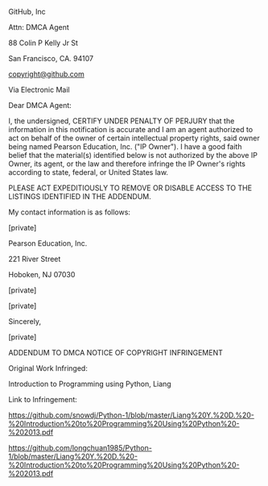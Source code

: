 GitHub, Inc  
  
Attn: DMCA Agent  
  
88 Colin P Kelly Jr St  
  
San Francisco, CA. 94107  
  
copyright@github.com   
  
   
  
   
  
Via Electronic Mail  
  
   
  
   
  
Dear DMCA Agent:  
  
   
  
I, the undersigned, CERTIFY UNDER PENALTY OF PERJURY that the information in this notification is accurate and I am an agent authorized to act on behalf of the owner of certain intellectual property rights, said owner being named Pearson Education, Inc. ("IP Owner"). I have a good faith belief that the material(s) identified below is not authorized by the above IP Owner, its agent, or the law and therefore infringe the IP Owner's rights according to state, federal, or United States law.  
  
   
  
PLEASE ACT EXPEDITIOUSLY TO REMOVE OR DISABLE ACCESS TO THE LISTINGS IDENTIFIED IN THE ADDENDUM.  
  
   
  
My contact information is as follows:  
  
   
  
[private]  
  
Pearson Education, Inc.  
  
221 River Street  
  
Hoboken, NJ 07030  
  
[private] 

[private]  
  
   
  
Sincerely,  
  
  
[private]  
   
  
ADDENDUM TO DMCA NOTICE OF COPYRIGHT INFRINGEMENT  
  
   
  
Original Work Infringed:  
  
Introduction to Programming using Python, Liang  
  
   
  
Link to Infringement:  
  
https://github.com/snowdj/Python-1/blob/master/Liang%20Y.%20D.%20-%20Introduction%20to%20Programming%20Using%20Python%20-%202013.pdf  
  
https://github.com/longchuan1985/Python-1/blob/master/Liang%20Y.%20D.%20-%20Introduction%20to%20Programming%20Using%20Python%20-%202013.pdf  
  
   
